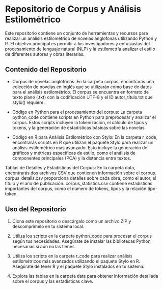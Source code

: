 # Repositorio de Corpus y Análisis Estilométrico #
Este repositorio contiene un conjunto de herramientas y recursos para realizar un análisis estilométrico de novelas anglofonas utilizando Python y R. El objetivo principal es permitir a los investigadores y entusiastas del procesamiento de lenguaje natural (NLP) y la estilometría analizar el estilo de diferentes autores y obras literarias.

## Contenido del Repositorio ##
- Corpus de novelas anglófonas: En la carpeta corpus, encontrarás una colección de novelas en inglés que se utilizarán como base de datos para el análisis estilométrico. El corpus se encuentra en formato de texto plano (.txt) con la codificación UTF-8 y el ID autor_título.txt que stylo() requiere.

- Código en Python para el procesamiento del corpus: La carpeta python_code contiene scripts en Python para preprocesar y analizar el corpus. Estos scripts incluyen la tokenización, el cálculo de tipos y tokens, y la generación de estadísticas básicas sobre las novelas.

- Código en R para Análisis Estilométrico con Stylo: En la carpeta r_code, encontrarás scripts en R que utilizan el paquete Stylo para realizar un análisis estilométrico más avanzado. Esto incluye la generación de gráficos y métricas específicas de estilo, como el análisis de componentes principales (PCA) y la distancia entre textos.

Tablas de Detalles y Estadísticas del Corpus: En la carpeta data, encontrarás dos archivos CSV que contienen información sobre el corpus. corpus_details.csv proporciona detalles sobre cada obra, como el autor, el título y el año de publicación. corpus_statistics.csv contiene estadísticas importantes del corpus, como el número de tokens, tipos y la relación tipo-token.

## Uso del Repositorio ##
1. Clona este repositorio o descárgalo como un archivo ZIP y descomprímelo en tu sistema local.

2. Utiliza los scripts en la carpeta python_code para procesar el corpus según tus necesidades. Asegúrate de instalar las bibliotecas Python necesarias si aún no las tienes.

3. Utiliza los scripts en la carpeta r_code para realizar análisis estilométricos más avanzados utilizando el paquete Stylo en R. Asegúrate de tener R y el paquete Stylo instalados en tu sistema.

4. Explora las tablas en la carpeta data para obtener información detallada sobre el corpus y las estadísticas clave.
